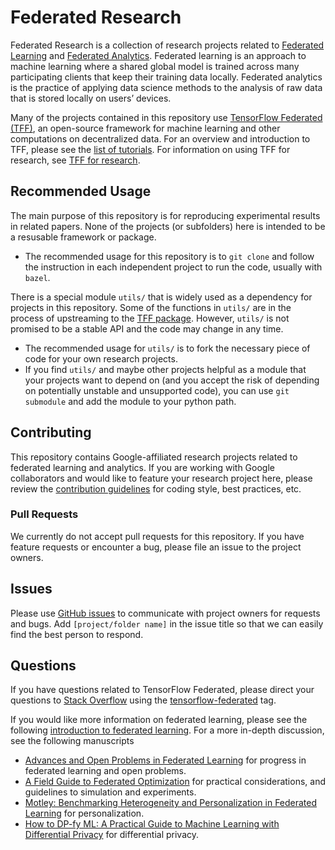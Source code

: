 # Federated Research

Federated Research is a collection of research projects related to
[Federated Learning](https://ai.googleblog.com/2017/04/federated-learning-collaborative.html)
and
[Federated Analytics](https://ai.googleblog.com/2020/05/federated-analytics-collaborative-data.html).
Federated learning is an approach to machine learning where a shared global
model is trained across many participating clients that keep their training data
locally. Federated analytics is the practice of applying data science methods to
the analysis of raw data that is stored locally on users’ devices.

Many of the projects contained in this repository use
[TensorFlow Federated (TFF)](https://www.tensorflow.org/federated), an
open-source framework for machine learning and other computations on
decentralized data. For an overview and introduction to TFF, please see the
[list of tutorials](https://www.tensorflow.org/federated/tutorials/federated_learning_for_image_classification).
For information on using TFF for research, see
[TFF for research](https://www.tensorflow.org/federated/tff_for_research).

## Recommended Usage

The main purpose of this repository is for reproducing experimental results in
related papers. None of the projects (or subfolders) here is intended to be a
resusable framework or package.

*   The recommended usage for this repository is to `git clone` and follow the
    instruction in each independent project to run the code, usually with
    `bazel`.

There is a special module `utils/` that is widely used as a dependency for
projects in this repository. Some of the functions in `utils/` are in the
process of upstreaming to the
[TFF package](https://github.com/google-research/federated). However, `utils/`
is not promised to be a stable API and the code may change in any time.

*   The recommended usage for `utils/` is to fork the necessary piece of code
    for your own research projects.
*   If you find `utils/` and maybe other projects helpful as a module that your
    projects want to depend on (and you accept the risk of depending on
    potentially unstable and unsupported code), you can use `git submodule` and
    add the module to your python path.

## Contributing

This repository contains Google-affiliated research projects related to
federated learning and analytics. If you are working with Google collaborators
and would like to feature your research project here, please review the
[contribution guidelines](CONTRIBUTING.md) for coding style, best practices,
etc.

### Pull Requests

We currently do not accept pull requests for this repository. If you have
feature requests or encounter a bug, please file an issue to the project owners.

## Issues

Please use [GitHub issues](https://github.com/google-research/federated/issues)
to communicate with project owners for requests and bugs. Add `[project/folder
name]` in the issue title so that we can easily find the best person to respond.

## Questions

If you have questions related to TensorFlow Federated, please direct your
questions to [Stack Overflow](https://stackoverflow.com) using the
[tensorflow-federated](https://stackoverflow.com/questions/tagged/tensorflow-federated)
tag.

If you would like more information on federated learning, please see the
following
[introduction to federated learning](https://ai.googleblog.com/2017/04/federated-learning-collaborative.html).
For a more in-depth discussion, see the following manuscripts

*   [Advances and Open Problems in Federated Learning](https://arxiv.org/abs/1912.04977)
    for progress in federated learning and open problems.
*   [A Field Guide to Federated Optimization](https://arxiv.org/abs/2107.06917)
    for practical considerations, and guidelines to simulation and experiments.
*   [Motley: Benchmarking Heterogeneity and Personalization in Federated
    Learning](https://arxiv.org/abs/2206.09262) for personalization.
*   [How to DP-fy ML: A Practical Guide to Machine Learning with Differential
    Privacy](https://arxiv.org/abs/2303.00654) for differential privacy.
